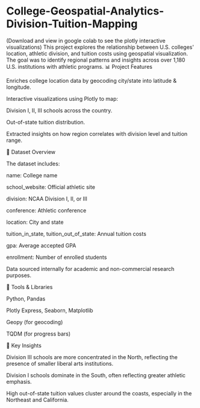 # College-Geospatial-Analytics-Division-Tuition-Mapping
(Download and view in google colab to see the plotly interactive visualizations)
This project explores the relationship between U.S. colleges' location, athletic division, and tuition costs using geospatial visualization. The goal was to identify regional patterns and insights across over 1,180 U.S. institutions with athletic programs.
📊 Project Features

Enriches college location data by geocoding city/state into latitude & longitude.

Interactive visualizations using Plotly to map:

Division I, II, III schools across the country.

Out-of-state tuition distribution.

Extracted insights on how region correlates with division level and tuition range.

📁 Dataset Overview

The dataset includes:

name: College name

school_website: Official athletic site

division: NCAA Division I, II, or III

conference: Athletic conference

location: City and state

tuition_in_state, tuition_out_of_state: Annual tuition costs

gpa: Average accepted GPA

enrollment: Number of enrolled students

Data sourced internally for academic and non-commercial research purposes.

🔧 Tools & Libraries

Python, Pandas

Plotly Express, Seaborn, Matplotlib

Geopy (for geocoding)

TQDM (for progress bars)

📌 Key Insights

Division III schools are more concentrated in the North, reflecting the presence of smaller liberal arts institutions.

Division I schools dominate in the South, often reflecting greater athletic emphasis.

High out-of-state tuition values cluster around the coasts, especially in the Northeast and California.


